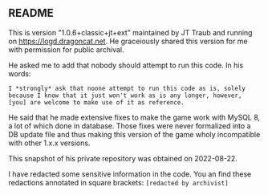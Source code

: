 ## README

This is version "1.0.6+classic+jt+ext" maintained by JT Traub and running on https://logd.dragoncat.net. He graceiously shared this version for me with permission for public archival.

He asked me to add that nobody should attempt to run this code. In his words:

``` 
I *strongly* ask that noone attempt to run this code as is, solely because I know that it just won't work as is any longer, however, [you] are welcome to make use of it as reference.
```

He said that he made extensive fixes to make the game work with MySQL 8, a lot of which done in database. Those fixes were never formalized into a DB update file and thus making this version of the game wholy incompatible with other 1.x.x versions.

This snapshot of his private repository was obtained on 2022-08-22.

I have redacted some sensitive information in the code. You an find these redactions annotated in square brackets: `[redacted by archivist]` 